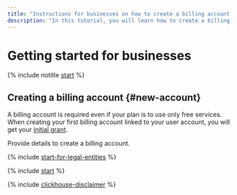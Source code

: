 ```yaml
---
title: "Instructions for businesses on how to create a billing account in {{ yandex-cloud }}"
description: "In this tutorial, you will learn how to create a billing account for a business in {{ yandex-cloud }}. Find the answers to FAQs about a billing account and paid consumption, the initial grant, and documents."
---
```


# Getting started for businesses

{% include notitle [start](../_includes/quickstart-start.md) %}

## Creating a billing account {#new-account}

A billing account is required even if your plan is to use only free services. When creating your first billing account linked to your user account, you will get your [initial grant](../usage-grant.md).


Provide details to create a billing account.

{% include [start-for-legal-entities](../../_includes/billing/billing-account-create-legal-entities.md) %}

{% include [start](../_includes/quickstart-qa-whats-next.md) %}

{% include [clickhouse-disclaimer](../../_includes/clickhouse-disclaimer.md) %}